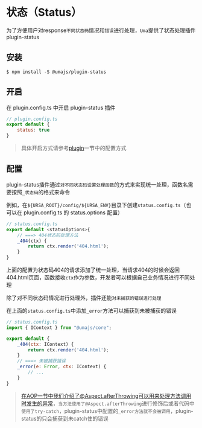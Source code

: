 # 状态（Status）

为了方便用户对response`不同状态码`情况和`错误`进行处理，`Uma`提供了状态处理插件plugin-status

## 安装

```shell
$ npm install -S @umajs/plugin-status
```

## 开启

在 plugin.config.ts 中开启 plugin-status 插件

```javascript
// plugin.config.ts
export default {
    status: true
}
```

> 具体开启方式请参考[plugin](../基础功能/Plugin.md)一节中的配置方式

## 配置

plugin-status插件通过`对不同状态码设置处理函数`的方式来实现统一处理，函数名需要按照`_状态码`的格式来命令

例如，在`${URSA_ROOT}/config/${URSA_ENV}`目录下创建`status.config.ts`（也可以在 plugin.config.ts 的 status.options 配置）

```javascript
// status.config.ts
export default <statusOptions>{
    // ===> 404状态码处理方法
    _404(ctx) {
        return ctx.render('404.html');
    }
}
```

上面的配置为状态码404的请求添加了统一处理，当请求404的时候会返回404.html页面，函数接收`ctx`作为参数，开发者可以根据自己业务情况进行不同处理

除了对不同状态码情况进行处理外，插件还能`对未捕获的错误进行处理`

在上面的`status.config.ts`中添加`_error`方法可以捕获到未被捕获的错误

```javascript
// status.config.ts
import { IContext } from "@umajs/core";

export default {
    _404(ctx: IContext) {
        return ctx.render('404.html');
    }
    // ===> 未被捕获错误
    _error(e: Error, ctx: IContext) {
        // ...
    }
}
```

> 在AOP一节中我们介绍了@Aspect.afterThrowing可以用来处理方法调用时发生的异常，`当方法使用了@Aspect.afterThrowing`进行修饰后或者代码中`使用了try-catch`，plugin-status中配置的`_error方法就不会被调用`，plugin-status的只会捕获到未catch住的错误

